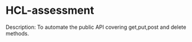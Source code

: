 # HCL-assessment

Description:
    To automate the public API covering get,put,post and delete methods.